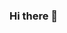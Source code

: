 ### Hi there 👋

<!--
**PatriciaBG-Analyst/PatriciaBG-Analyst** is a ✨ _special_ ✨ repository because its `README.md` (this file) appears on your GitHub profile.

Here are some ideas to get you started:

- 🔭 I’m currently working on my portfolio
- 📫 How to reach me: pbaezg8@gmail.com
- 😄 Pronouns: she/her
- ⚡ Fun fact: I'm a Crossfiter 
-->
